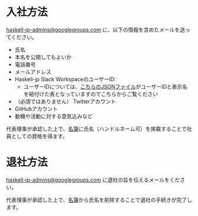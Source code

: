 # 入社方法

haskell-jp-admins@googlegroups.com に、以下の情報を含めたメールを送ってください。

- 氏名
- 本名を公開してもよいか
- 電話番号
- メールアドレス
- Haskell-jp Slack WorkspaceのユーザーID:
    - ユーザーIDについては、[こちらのJSONファイル](https://github.com/haskell-jp/slack-log/blob/master/docs/json/.users.json)がユーザーIDと表示名を紐付けた表となっていますのでこちらからご覧ください
- （必須ではありません） Twitterアカウント
- GitHubアカウント
- 動機や活動に対する意気込みなど

代表理事が承認した上で、[名簿](staff.md)に氏名（ハンドルネーム可）を掲載することで社員としての資格を得ます。

# 退社方法

haskell-jp-admins@googlegroups.com に退社の旨を伝えるメールをください。

代表理事が承認した上で、[名簿](staff.md)から氏名を削除することで退社の手続きが完了します。

